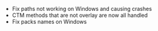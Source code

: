 - Fix paths not working on Windows and causing crashes
- CTM methods that are not overlay are now all handled
- Fix packs names on Windows

